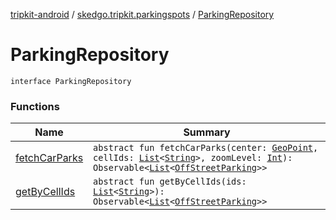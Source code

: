 [tripkit-android](../../index.md) / [skedgo.tripkit.parkingspots](../index.md) / [ParkingRepository](./index.md)

# ParkingRepository

`interface ParkingRepository`

### Functions

| Name | Summary |
|---|---|
| [fetchCarParks](fetch-car-parks.md) | `abstract fun fetchCarParks(center: `[`GeoPoint`](../../skedgo.tripkit.location/-geo-point/index.md)`, cellIds: `[`List`](https://kotlinlang.org/api/latest/jvm/stdlib/kotlin.collections/-list/index.html)`<`[`String`](https://kotlinlang.org/api/latest/jvm/stdlib/kotlin/-string/index.html)`>, zoomLevel: `[`Int`](https://kotlinlang.org/api/latest/jvm/stdlib/kotlin/-int/index.html)`): Observable<`[`List`](https://kotlinlang.org/api/latest/jvm/stdlib/kotlin.collections/-list/index.html)`<`[`OffStreetParking`](../../skedgo.tripkit.parkingspots.models/-off-street-parking/index.md)`>>` |
| [getByCellIds](get-by-cell-ids.md) | `abstract fun getByCellIds(ids: `[`List`](https://kotlinlang.org/api/latest/jvm/stdlib/kotlin.collections/-list/index.html)`<`[`String`](https://kotlinlang.org/api/latest/jvm/stdlib/kotlin/-string/index.html)`>): Observable<`[`List`](https://kotlinlang.org/api/latest/jvm/stdlib/kotlin.collections/-list/index.html)`<`[`OffStreetParking`](../../skedgo.tripkit.parkingspots.models/-off-street-parking/index.md)`>>` |
